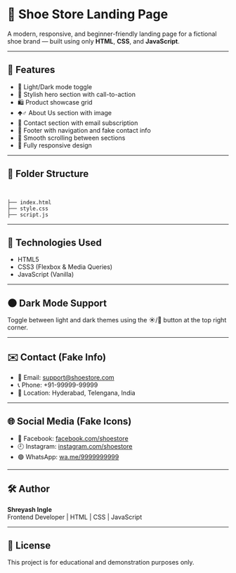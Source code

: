 # 👟 Shoe Store Landing Page

A modern, responsive, and beginner-friendly landing page for a fictional shoe brand — built using only **HTML**, **CSS**, and **JavaScript**.


---

## 🚀 Features

- 🌃 Light/Dark mode toggle
- 🎨 Stylish hero section with call-to-action
- 🛍️ Product showcase grid
- 🢁‍♂️ About Us section with image
- 📩 Contact section with email subscription
- 🔗 Footer with navigation and fake contact info
- 🔄 Smooth scrolling between sections
- 📱 Fully responsive design

---

## 📂 Folder Structure

```


├── index.html
├── style.css
├── script.js

```

---

## 🔧 Technologies Used

- HTML5
- CSS3 (Flexbox & Media Queries)
- JavaScript (Vanilla)

---

## 🌑 Dark Mode Support

Toggle between light and dark themes using the ☀️/🌙 button at the top right corner.

---

## ✉️ Contact (Fake Info)

- 📧 Email: support@shoestore.com  
- 📞 Phone: +91-99999-99999  
- 📍 Location: Hyderabad, Telengana, India  

---

## 🌐 Social Media (Fake Icons)

- 🔵 Facebook: [facebook.com/shoestore](#)
- 🕘 Instagram: [instagram.com/shoestore](#)
- 🟢 WhatsApp: [wa.me/9999999999](#)

---

## 🛠️ Author

**Shreyash Ingle**  
Frontend Developer | HTML | CSS | JavaScript

---

## 📓 License

This project is for educational and demonstration purposes only.


